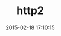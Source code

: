 ---
layout: post
title:  "http2"
repo:   "kaspernj/http2"
date:   2015-02-18 17:10:15
gemurl: http://github.com/kaspernj/http2
---